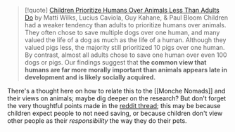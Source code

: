 
> [!quote] [Children Prioritize Humans Over Animals Less Than Adults Do](https://doi.org/10.1177/0956797620960398) by Matti Wilks, Lucius Caviola, Guy Kahane, & Paul Bloom
> Children had a weaker tendency than adults to prioritize humans over animals. They often chose to save multiple dogs over one human, and many valued the life of a dog as much as the life of a human. Although they valued pigs less, the majority still prioritized 10 pigs over one human. By contrast, almost all adults chose to save one human over even 100 dogs or pigs. Our findings suggest that **the common view that humans are far more morally important than animals appears late in development and is likely socially acquired.**

There's a thought here on how to relate this to the [[Monche Nomads]] and their views on animals; maybe dig deeper on the research? But don't forget the very thoughtful points made in the [reddit thread](https://www.reddit.com/r/science/comments/kjx2kk/5_to_9yearold_children_chose_to_save_multiple/); this may be because children expect people to not need saving, or because children don't view other people as their *responsibility* the way they do their pets. 